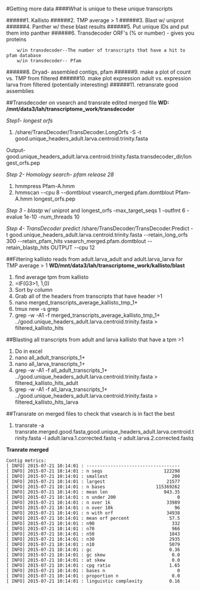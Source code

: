 #Getting more data
####What is unique to these unique transcripts

######1. Kallisto
######2. TMP average > 1
######3. Blast w/ uniprot
######4. Panther w/ these blast results
######5. Put unique IDs and put them into panther
######6. Transdecoder ORF's (% or number) - gives you proteins
	
		w/in transdecoder--The number of transcripts that have a hit to pfam database
		w/in transdecoder-- Pfam 
######8. Dryad- assembled contigs, pfam
######9. make a plot of count vs. TMP from filtered
######10. make plot expression adult vs. expression larva from filtered (potentially interesting)
######11. retransrate good assemblies


##Transdecoder on vsearch and transrate edited merged file
**WD: /mnt/data3/lah/transcriptome_work/transdecoder**

*Step1- longest orfs*

1. /share/TransDecoder/TransDecoder.LongOrfs -S -t good.unique_headers_adult.larva.centroid.trinity.fasta

Output- good.unique_headers_adult.larva.centroid.trinity.fasta.transdecoder_dir/longest_orfs.pep



*Step 2- Homology search- pfam release 28*

1. hmmpress Pfam-A.hmm
2. hmmscan --cpu 8 --domtblout vsearch_merged.pfam.domtblout Pfam-A.hmm longest_orfs.pep

*Step 3 - blastp*
w/ uniprot and longest_orfs -max_target_seqs 1 -outfmt 6 -evalue 1e-10 -num_threads 10 

*Step 4- TransDecoder predict*
/share/TransDecoder/TransDecoder.Predict -t good.unique_headers_adult.larva.centroid.trinity.fasta --retain_long_orfs 300 --retain_pfam_hits vsearch_merged.pfam.domtblout --retain_blastp_hits OUTPUT --cpu 12



##Filtering kallisto reads from adult.larva_adult and adult.larva_larva for TMP average > 1 
**WD/mnt/data3/lah/transcriptome_work/kallisto/blast**

1. find average tpm from kallisto
2. =IF(G3>1, 1,0)
3. Sort by column
4. Grab all of the headers from transcripts that have header >1 
3. nano merged_transcripts_average_kallisto_tmp_1+
4. tmux new -s grep
5. grep -w -A1 -f merged_transcripts_average_kallisto_tmp_1+ ../good.unique_headers_adult.larva.centroid.trinity.fasta > filtered_kallisto_hits

##Blasting all transcripts from adult and larva kallisto that have a tpm >1

1. Do in excel
2. nano all_adult_transcripts_1+
3. nano all_larva_transcripts_1+
4. grep -w -A1 -f all_adult_transcripts_1+ ../good.unique_headers_adult.larva.centroid.trinity.fasta > filtered_kallisto_hits_adult
5. grep -w -A1 -f all_larva_transcripts_1+ ../good.unique_headers_adult.larva.centroid.trinity.fasta > filtered_kallisto_hits_larva

##Transrate on merged files to check that vsearch is in fact the best
1. transrate -a transrate.merged.good.fasta,good.unique_headers_adult.larva.centroid.trinity.fasta -l adult.larva.1.corrected.fastq -r adult.larva.2.corrected.fastq

**Tranrate merged**

	Contig metrics:
	[ INFO] 2015-07-21 10:14:01 : -----------------------------------
	[ INFO] 2015-07-21 10:14:01 : n seqs                       122298
	[ INFO] 2015-07-21 10:14:01 : smallest                        200
	[ INFO] 2015-07-21 10:14:01 : largest                       21577
	[ INFO] 2015-07-21 10:14:01 : n bases                   115369262
	[ INFO] 2015-07-21 10:14:01 : mean len                     943.35
	[ INFO] 2015-07-21 10:14:01 : n under 200                       0
	[ INFO] 2015-07-21 10:14:01 : n over 1k                     33989
	[ INFO] 2015-07-21 10:14:01 : n over 10k                       96
	[ INFO] 2015-07-21 10:14:01 : n with orf                    34938
	[ INFO] 2015-07-21 10:14:01 : mean orf percent               57.5
	[ INFO] 2015-07-21 10:14:01 : n90                             332
	[ INFO] 2015-07-21 10:14:01 : n70                             966
	[ INFO] 2015-07-21 10:14:01 : n50                            1843
	[ INFO] 2015-07-21 10:14:01 : n30                            2935
	[ INFO] 2015-07-21 10:14:01 : n10                            5079
	[ INFO] 2015-07-21 10:14:01 : gc                             0.36
	[ INFO] 2015-07-21 10:14:01 : gc skew                         0.0
	[ INFO] 2015-07-21 10:14:01 : at skew                         0.0
	[ INFO] 2015-07-21 10:14:01 : cpg ratio                      1.65
	[ INFO] 2015-07-21 10:14:01 : bases n                           0
	[ INFO] 2015-07-21 10:14:01 : proportion n                    0.0
	[ INFO] 2015-07-21 10:14:01 : linguistic complexity          0.16